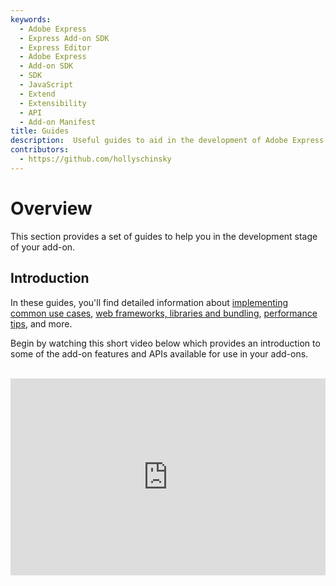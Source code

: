 ```yaml
---
keywords:
  - Adobe Express
  - Express Add-on SDK
  - Express Editor
  - Adobe Express
  - Add-on SDK
  - SDK
  - JavaScript
  - Extend
  - Extensibility
  - API
  - Add-on Manifest
title: Guides
description:  Useful guides to aid in the development of Adobe Express add-ons, including common use case examples, CORS handling and other development-related resources. 
contributors:
  - https://github.com/hollyschinsky
---
```


# Overview

This section provides a set of guides to help you in the development stage of your add-on.

## Introduction

In these guides, you'll find detailed information about [implementing common use cases](./use-cases.md), [web frameworks, libraries and bundling](./frameworks-libraries-bundling.md), [performance tips](./performance.md), and more.

Begin by watching this short video below which provides an introduction to some of the add-on features and APIs available for use in your add-ons.<br/><br/>

<div style="display: flex; justify-content: center;">
  <iframe width="560" height="315" src="https://www.youtube.com/embed/HHnX5o8CxHU?si=4w4KvQVdkl8r5BZZ" title="Building Add-on Features" frameborder="0" allow="accelerometer; autoplay; clipboard-write; encrypted-media; gyroscope; picture-in-picture; web-share" allowfullscreen></iframe>
</div>
